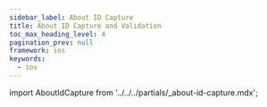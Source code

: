 ```yaml
---
sidebar_label: About ID Capture
title: About ID Capture and Validation
toc_max_heading_level: 4
pagination_prev: null
framework: ios
keywords:
  - ios
---
```


import AboutIdCapture from '../../../partials/_about-id-capture.mdx';

<AboutIdCapture/>